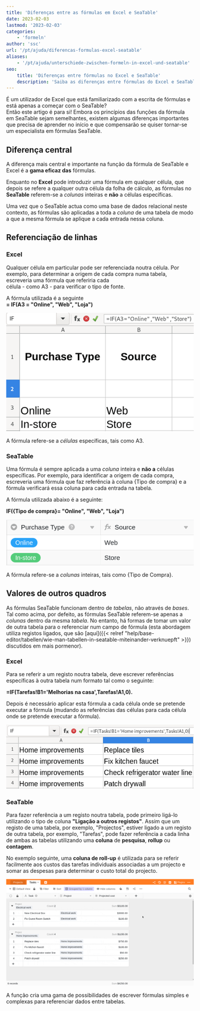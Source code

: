 ```yaml
---
title: 'Diferenças entre as fórmulas em Excel e SeaTable'
date: 2023-02-03
lastmod: '2023-02-03'
categories:
    - 'formeln'
author: 'ssc'
url: '/pt/ajuda/diferencas-formulas-excel-seatable'
aliases:
    - '/pt/ajuda/unterschiede-zwischen-formeln-in-excel-und-seatable'
seo:
    title: 'Diferenças entre fórmulas no Excel e SeaTable'
    description: 'Saiba as diferenças entre fórmulas do Excel e SeaTable: referência a célula ou coluna, conceitos e dicas práticas para migrar.'
---
```


É um utilizador de Excel que está familiarizado com a escrita de fórmulas e está apenas a começar com o SeaTable?  
Então este artigo é para si! Embora os princípios das funções da fórmula em SeaTable sejam semelhantes, existem algumas diferenças importantes que precisa de aprender no início e que compensarão se quiser tornar-se um especialista em fórmulas SeaTable.

## Diferença central

A diferença mais central e importante na função da fórmula de SeaTable e Excel é a **gama eficaz das** fórmulas.

Enquanto no **Excel** pode introduzir uma fórmula em qualquer célula, que depois se refere a qualquer outra célula da folha de cálculo, as fórmulas no **SeaTable** referem-se a _colunas_ inteiras e **não** a células específicas.

Uma vez que o SeaTable actua como uma base de dados relacional neste contexto, as fórmulas são aplicadas a toda a _coluna_ de uma tabela de modo a que a mesma fórmula se aplique a cada entrada nessa coluna.

## Referenciação de linhas

### Excel

Qualquer célula em particular pode ser referenciada noutra célula. Por exemplo, para determinar a origem de cada compra numa tabela, escreveria uma fórmula que referiria cada  
célula - como A3 - para verificar o tipo de fonte.

A fórmula utilizada é a seguinte  
**\= IF(A3 = "Online", "Web", "Loja")**

![Referenciação de células em Excel](images/table-excel-vs.-seatable-1.png)

A fórmula refere-se a _células_ específicas, tais como A3.

### SeaTable

Uma fórmula é sempre aplicada a uma _coluna_ inteira e **não a** células específicas. Por exemplo, para identificar a origem de cada compra, escreveria uma fórmula que faz referência à coluna {Tipo de compra} e a fórmula verificará essa coluna para cada entrada na tabela.

A fórmula utilizada abaixo é a seguinte:

**IF({Tipo de compra}= "Online", "Web", "Loja")**

![Referenciamento de colunas em SeaTable](images/table-excel-vs-seatable-2.png)

A fórmula refere-se a _colunas_ inteiras, tais como {Tipo de Compra}.

## Valores de outros quadros

As fórmulas SeaTable funcionam dentro de _tabelas_, não através de _bases_.  
Tal como acima, por defeito, as fórmulas SeaTable referem-se apenas a _colunas_ dentro da mesma _tabela_. No entanto, há formas de tomar um valor de outra tabela para o referenciar num campo de fórmula (esta abordagem utiliza registos ligados, que são [aqui]({{< relref "help/base-editor/tabellen/wie-man-tabellen-in-seatable-miteinander-verknuepft" >}}) discutidos em mais pormenor).

### Excel

Para se referir a um registo noutra tabela, deve escrever referências específicas à outra tabela num formato tal como o seguinte:

**\=IF(Tarefas!B1='Melhorias na casa',Tarefas!A1,0).**

Depois é necessário aplicar esta fórmula a cada célula onde se pretende executar a fórmula (mudando as referências das células para cada célula onde se pretende executar a fórmula).

![Referência a outro conjunto de dados em Excel](images/table-excel-vs-seatable-3.png)

### SeaTable

Para fazer referência a um registo noutra tabela, pode primeiro ligá-lo utilizando o tipo de coluna **"Ligação a outros registos"**. Assim que um registo de uma tabela, por exemplo, "Projectos", estiver ligado a um registo de outra tabela, por exemplo, "Tarefas", pode fazer referência a cada linha de ambas as tabelas utilizando uma **coluna** de **pesquisa**, **rollup** ou **contagem**.

No exemplo seguinte, uma **coluna de roll-up** é utilizada para se referir facilmente aos custos das tarefas individuais associadas a um projecto e somar as despesas para determinar o custo total do projecto.

![Coluna Rollup para referenciar o custo de cada tarefa associada a um projecto e totalizar as despesas para determinar o custo total do projecto.](images/reference-to-other-bases.gif)

A função cria uma gama de possibilidades de escrever fórmulas simples e complexas para referenciar dados entre tabelas.
